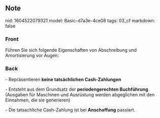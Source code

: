 ## Note
nid: 1604522079321
model: Basic-d7a3e-4ce08
tags: 03_cf
markdown: false

### Front
Führen Sie sich folgende Eigenschaften von Abschreibung und Amortisierung vor Augen:

### Back
<p>- Repräsentieren <b>keine tatsächlichen Cash-Zahlungen</b>
<p>- Entsteht aus dem Grundsatz der <b>periodengerechten
Buchführung</b> (Ausgaben für Maschinen und Ausrüstung werden
abgeglichen mit den Einnahmen, die sie generieren)
<p>- Die tatsachliche Cash-Zahlung ist bei <b>Anschaffung</b>
passiert.
